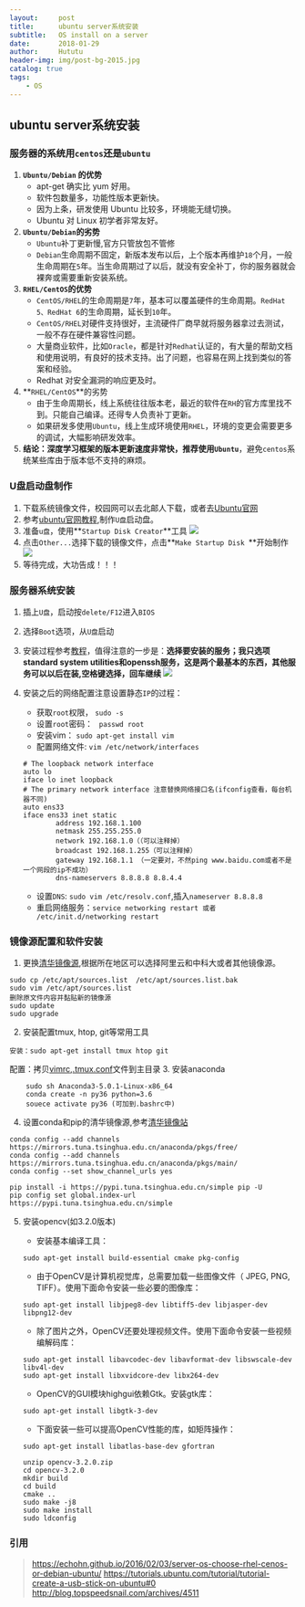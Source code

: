 ```yaml
---
layout:     post
title:      ubuntu server系统安装
subtitle:   OS install on a server
date:       2018-01-29
author:     Hututu
header-img: img/post-bg-2015.jpg
catalog: true
tags:
    - OS
---
```

## ubuntu server系统安装
### 服务器的系统用`centos`还是`ubuntu`
1. **`Ubuntu/Debian` 的优势**
	+ apt-get 确实比 yum 好用。
	+ 软件包数量多，功能性版本更新快。
	+ 因为上条，研发使用 Ubuntu 比较多，环境能无缝切换。
	+ Ubuntu 对 Linux 初学者非常友好。
2. **`Ubuntu/Debian`的劣势**
	- `Ubuntu`补丁更新慢,官方只管放包不管修
	- `Debian`生命周期不固定，新版本发布以后，上个版本再维护`18`个月，一般生命周期在`5`年。当生命周期过了以后，就没有安全补丁，你的服务器就会裸奔或需要重新安装系统。
3. **`RHEL/CentOS`的优势**
	- `CentOS/RHEL`的生命周期是`7`年，基本可以覆盖硬件的生命周期。`RedHat 5、RedHat 6`的生命周期，延长到`10`年。
	- `CentOS/RHEL`对硬件支持很好，主流硬件厂商早就将服务器拿过去测试，一般不存在硬件兼容性问题。
	- 大量商业软件，比如`Oracle`，都是针对`Redhat`认证的，有大量的帮助文档和使用说明，有良好的技术支持。出了问题，也容易在网上找到类似的答案和经验。
	- Redhat 对安全漏洞的响应更及时。
4. **`RHEL/CentOS`**的劣势
	- 由于生命周期长，线上系统往往版本老，最近的软件在`RH`的官方库里找不到。只能自己编译。还得专人负责补丁更新。
	- 如果研发多使用`Ubuntu`，线上生成环境使用`RHEL`，环境的变更会需要更多的调试，大幅影响研发效率。
5. **结论：**深度学习框架的版本更新速度非常快，推荐使用**`Ubuntu`**，避免`centos`系统某些库由于版本低不支持的麻烦。

### U盘启动盘制作
1. 下载系统镜像文件，校园网可以去北邮人下载，或者去[Ubuntu官网](https://www.ubuntu.com/download?_ga=2.120919240.1958115685.1517229271-1308373443.1499333241)
2. 参考[ubuntu官网教程](https://tutorials.ubuntu.com/tutorial/tutorial-create-a-usb-stick-on-ubuntu#0),制作`U盘`启动盘。
3. 准备`u盘`，使用**`Startup Disk Creator`**工具
![](http://ww1.sinaimg.cn/large/8833244fly1fnxrdawiooj20hg0940tj.jpg)
4. 点击`Other...`选择下载的镜像文件，点击**`Make Startup Disk `**开始制作
![](http://ww1.sinaimg.cn/large/8833244fly1fnxrg31hecj20ng0ggac4.jpg)
5. 等待完成，大功告成！！！

### 服务器系统安装
1. 插上`U盘`，启动按`delete/F12`进入`BIOS`
2. 选择`Boot`选项，从`U盘`启动
3. 安装过程参考[教程](http://blog.topspeedsnail.com/archives/4511)，值得注意的一步是：**选择要安装的服务；我只选项standard system utilities和openssh服务，这是两个最基本的东西，其他服务可以以后在装,空格键选择，回车继续**
![](http://ww1.sinaimg.cn/large/8833244fly1fnxrl69wo0j20m50gm74r.jpg)
4. 安装之后的网络配置注意设置静态`IP`的过程：
	- 获取`root`权限， `sudo -s`
	- 设置`root`密码： ` passwd root`
	- 安装vim： `sudo apt-get install vim`
	- 配置网络文件: `vim /etc/network/interfaces`
	```
    # The loopback network interface
    auto lo
    iface lo inet loopback
    # The primary network interface 注意替换网络接口名(ifconfig查看，每台机器不同)
    auto ens33
    iface ens33 inet static
            address 192.168.1.100
            netmask 255.255.255.0
            network 192.168.1.0（（可以注释掉）
            broadcast 192.168.1.255（可以注释掉）
            gateway 192.168.1.1 （一定要对，不然ping www.baidu.com或者不是一个网段的ip不成功）
            dns-nameservers 8.8.8.8 8.8.4.4
    ```
    
	- 设置`DNS`: `sudo vim /etc/resolv.conf`,插入`nameserver 8.8.8.8`
	- 重启网络服务：`service networking restart 或者 /etc/init.d/networking restart`

### 镜像源配置和软件安装
1. 更换[清华镜像源](https://mirrors.tuna.tsinghua.edu.cn/help/ubuntu/),根据所在地区可以选择阿里云和中科大或者其他镜像源。
```
sudo cp /etc/apt/sources.list  /etc/apt/sources.list.bak
sudo vim /etc/apt/sources.list 
删除原文件内容并黏贴新的镜像源
sudo update
sudo upgrade
```
2. 安装配置tmux, htop, git等常用工具
```
安装：sudo apt-get install tmux htop git
```
配置：拷贝[vimrc](http://note.youdao.com/noteshare?id=57100eefbc9f03e1ba600a97dda0d2fa&sub=EFC46B0D72B549E19651C2D7BBDE924F),[.tmux.conf](http://note.youdao.com/noteshare?id=482f19185366941f2945778a89fb5824&sub=543AB1818AF34B7493D2EBA643340427)文件到主目录
3. 安装anaconda
```
    sudo sh Anaconda3-5.0.1-Linux-x86_64
    conda create -n py36 python=3.6
    souece activate py36 (可加到.bashrc中)
```
4. 设置conda和pip的清华镜像源,参考[清华镜像站](https://mirrors.tuna.tsinghua.edu.cn/help/anaconda/)
```
conda config --add channels https://mirrors.tuna.tsinghua.edu.cn/anaconda/pkgs/free/
conda config --add channels https://mirrors.tuna.tsinghua.edu.cn/anaconda/pkgs/main/
conda config --set show_channel_urls yes
```
```
pip install -i https://pypi.tuna.tsinghua.edu.cn/simple pip -U
pip config set global.index-url https://pypi.tuna.tsinghua.edu.cn/simple
```
5. 安装opencv(如3.2.0版本)
    - 安装基本编译工具：
    ```
    sudo apt-get install build-essential cmake pkg-config
    ```
    - 由于OpenCV是计算机视觉库，总需要加载一些图像文件（ JPEG, PNG, TIFF）。使用下面命令安装一些必要的图像库：
    ```
    sudo apt-get install libjpeg8-dev libtiff5-dev libjasper-dev libpng12-dev
    ```
    - 除了图片之外，OpenCV还要处理视频文件。使用下面命令安装一些视频编解码库：
    ```
    sudo apt-get install libavcodec-dev libavformat-dev libswscale-dev libv4l-dev
    sudo apt-get install libxvidcore-dev libx264-dev
    ```
    - OpenCV的GUI模块highgui依赖Gtk。安装gtk库：
    ```
    sudo apt-get install libgtk-3-dev
    ```
    - 下面安装一些可以提高OpenCV性能的库，如矩阵操作：
    ```
    sudo apt-get install libatlas-base-dev gfortran
    ```

    ```
    unzip opencv-3.2.0.zip
    cd opencv-3.2.0
    mkdir build
    cd build
    cmake ..
    sudo make -j8
    sudo make install
    sudo ldconfig
    ```

### 引用
> https://echohn.github.io/2016/02/03/server-os-choose-rhel-cenos-or-debian-ubuntu/
> https://tutorials.ubuntu.com/tutorial/tutorial-create-a-usb-stick-on-ubuntu#0
> http://blog.topspeedsnail.com/archives/4511